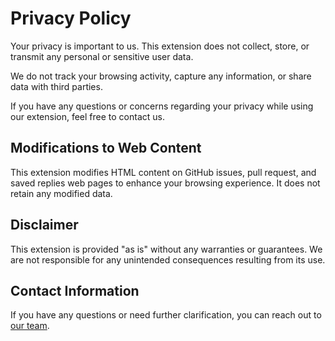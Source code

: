 # Privacy Policy

Your privacy is important to us. This extension does not collect, store, or transmit any personal or sensitive user data.

We do not track your browsing activity, capture any information, or share data with third parties.

If you have any questions or concerns regarding your privacy while using our extension, feel free to contact us.

## Modifications to Web Content


This extension modifies HTML content on GitHub issues, pull request, and saved replies web pages to enhance your browsing experience. It does not retain any modified data.

## Disclaimer


This extension is provided "as is" without any warranties or guarantees. We are not responsible for any unintended consequences resulting from its use.

## Contact Information

If you have any questions or need further clarification, you can reach out to [our team](https://pnp.github.io#hugobernier).
